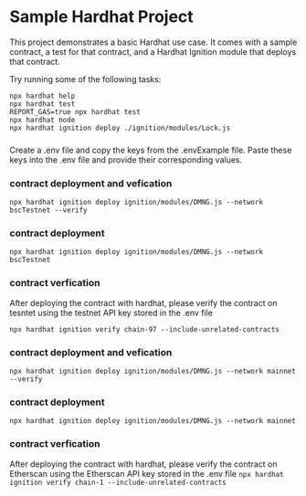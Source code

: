 # Sample Hardhat Project

This project demonstrates a basic Hardhat use case. It comes with a sample contract, a test for that contract, and a Hardhat Ignition module that deploys that contract.

Try running some of the following tasks:

```shell
npx hardhat help
npx hardhat test
REPORT_GAS=true npx hardhat test
npx hardhat node
npx hardhat ignition deploy ./ignition/modules/Lock.js
```

### 
Create a .env file and copy the keys from the .envExample file. Paste these keys into the .env file and provide their corresponding values.

<!-- For dev -->
### contract deployment and vefication
```npx hardhat ignition deploy ignition/modules/DMNG.js --network bscTestnet --verify```

### contract deployment 
```npx hardhat ignition deploy ignition/modules/DMNG.js --network bscTestnet```

### contract verfication
After deploying the contract with hardhat, please verify the contract on tesntet using the testnet API key stored in the .env file

```npx hardhat ignition verify chain-97 --include-unrelated-contracts```

<!-- For Prod -->
### contract deployment and vefication
```npx hardhat ignition deploy ignition/modules/DMNG.js --network mainnet --verify```

### contract deployment 
```npx hardhat ignition deploy ignition/modules/DMNG.js --network mainnet ```

### contract verfication
After deploying the contract with hardhat, please verify the contract on Etherscan using the Etherscan API key stored in the .env file
```npx hardhat ignition verify chain-1 --include-unrelated-contracts```


